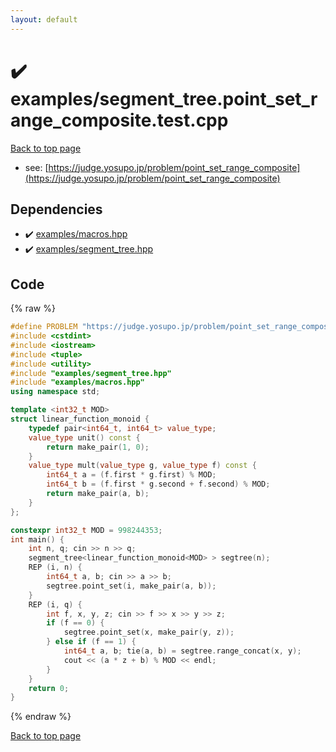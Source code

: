 ```yaml
---
layout: default
---
```


<!-- mathjax config similar to math.stackexchange -->
<script type="text/javascript" async
  src="https://cdnjs.cloudflare.com/ajax/libs/mathjax/2.7.5/MathJax.js?config=TeX-MML-AM_CHTML">
</script>
<script type="text/x-mathjax-config">
  MathJax.Hub.Config({
    TeX: { equationNumbers: { autoNumber: "AMS" }},
    tex2jax: {
      inlineMath: [ ['$','$'] ],
      processEscapes: true
    },
    "HTML-CSS": { matchFontHeight: false },
    displayAlign: "left",
    displayIndent: "2em"
  });
</script>

<script type="text/javascript" src="https://cdnjs.cloudflare.com/ajax/libs/jquery/3.4.1/jquery.min.js"></script>
<script src="https://cdn.jsdelivr.net/npm/jquery-balloon-js@1.1.2/jquery.balloon.min.js" integrity="sha256-ZEYs9VrgAeNuPvs15E39OsyOJaIkXEEt10fzxJ20+2I=" crossorigin="anonymous"></script>
<script type="text/javascript" src="../../assets/js/copy-button.js"></script>
<link rel="stylesheet" href="../../assets/css/copy-button.css" />


# :heavy_check_mark: examples/segment_tree.point_set_range_composite.test.cpp


[Back to top page](../../index.html)

* see: [https://judge.yosupo.jp/problem/point_set_range_composite](https://judge.yosupo.jp/problem/point_set_range_composite)


## Dependencies
* :heavy_check_mark: [examples/macros.hpp](../../library/examples/macros.hpp.html)
* :heavy_check_mark: [examples/segment_tree.hpp](../../library/examples/segment_tree.hpp.html)


## Code
{% raw %}
```cpp
#define PROBLEM "https://judge.yosupo.jp/problem/point_set_range_composite"
#include <cstdint>
#include <iostream>
#include <tuple>
#include <utility>
#include "examples/segment_tree.hpp"
#include "examples/macros.hpp"
using namespace std;

template <int32_t MOD>
struct linear_function_monoid {
    typedef pair<int64_t, int64_t> value_type;
    value_type unit() const {
        return make_pair(1, 0);
    }
    value_type mult(value_type g, value_type f) const {
        int64_t a = (f.first * g.first) % MOD;
        int64_t b = (f.first * g.second + f.second) % MOD;
        return make_pair(a, b);
    }
};

constexpr int32_t MOD = 998244353;
int main() {
    int n, q; cin >> n >> q;
    segment_tree<linear_function_monoid<MOD> > segtree(n);
    REP (i, n) {
        int64_t a, b; cin >> a >> b;
        segtree.point_set(i, make_pair(a, b));
    }
    REP (i, q) {
        int f, x, y, z; cin >> f >> x >> y >> z;
        if (f == 0) {
            segtree.point_set(x, make_pair(y, z));
        } else if (f == 1) {
            int64_t a, b; tie(a, b) = segtree.range_concat(x, y);
            cout << (a * z + b) % MOD << endl;
        }
    }
    return 0;
}

```
{% endraw %}

[Back to top page](../../index.html)

